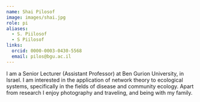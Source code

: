 ```yaml
---
name: Shai Pilosof
image: images/shai.jpg
role: pi
aliases:
  - S. Piilosof
  - S Piilosof
links:
  orcid: 0000-0003-0430-5568
  email: pilos@bgu.ac.il
---
```


I am a Senior Lecturer (Assistant Professor) at Ben Gurion University, in Israel. I am interested in the application of network theory to ecological systems, specifically in the fields of disease and community ecology. Apart from research I enjoy photography and traveling, and being with my family.
